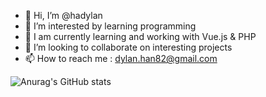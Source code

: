- 👋 Hi, I’m @hadylan
- 👀 I’m interested by learning programming
- 🌱 I am currently learning and working with Vue.js & PHP
- 💞️ I’m looking to collaborate on interesting projects
- 📫 How to reach me : dylan.han82@gmail.com

![Anurag's GitHub stats](https://github-readme-stats.vercel.app/api?username=hadylan&show_icons=true&theme=gruvbox)

<!---
hadylan/hadylan is a ✨ special ✨ repository because its `README.md` (this file) appears on your GitHub profile.
You can click the Preview link to take a look at your changes.
--->
